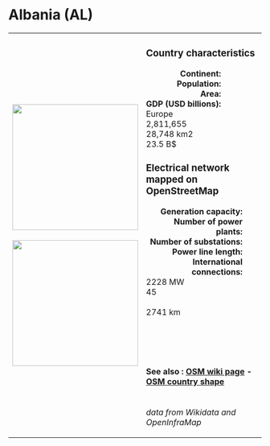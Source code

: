 # Albania (AL)

<table width="90%">
<tr>
<td>
<img src="http://commons.wikimedia.org/wiki/Special:FilePath/Flag%20of%20Albania.svg" width="250">
<br><br>
<img src="http://commons.wikimedia.org/wiki/Special:FilePath/Albania%20%28orthographic%20projection%29.svg" width="250"></td>
<td>
<h3>Country characteristics</h3>
<div style="display: inline-block;text-align:right;margin-right:30px;font-weight: bold;">
Continent:<br>Population:<br>Area:<br>GDP (USD billions):
</div>
<div style="display: inline-block;">
Europe<br>2,811,655<br>28,748 km2<br>23.5 B$
</div>
<h3>Electrical network mapped on OpenStreetMap</h3>
<div style="display: inline-block;text-align:right;margin-right:30px;font-weight: bold;">Generation capacity:<br>
Number of power plants:<br>
Number of substations:<br>
Power line length:<br>
International connections:<br>
</div>
<div style="display: inline-block;">2228 MW<br>
45<br>
<br>
2741 km<br>
<br>
</div>

<br><br><h4>See also :
<a href="https://wiki.openstreetmap.org/wiki/Power_networks/Albania" target="_blank">OSM wiki page</a> -
<a href="https://openstreetmap.org/relation/53292" target="_blank">OSM country shape</a>
</h4>

<br><i>data from Wikidata and OpenInfraMap</i>
</td>
</tr>
</table>





